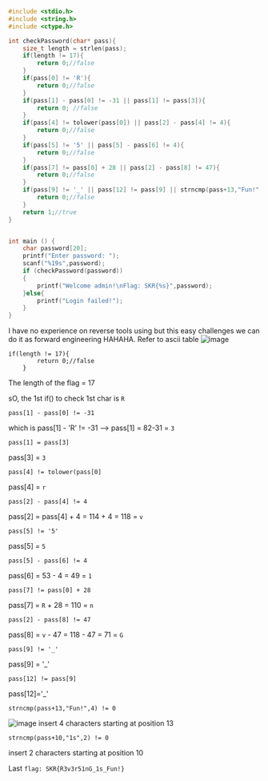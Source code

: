 ```c
#include <stdio.h>
#include <string.h>
#include <ctype.h>

int checkPassword(char* pass){
	size_t length = strlen(pass);
	if(length != 17){
		return 0;//false
	}
	if(pass[0] != 'R'){
		return 0;//false
	}
	if(pass[1] - pass[0] != -31 || pass[1] != pass[3]){
		return 0; //false
	}
	if(pass[4] != tolower(pass[0]) || pass[2] - pass[4] != 4){
		return 0;//false
	}
	if(pass[5] != '5' || pass[5] - pass[6] != 4){
		return 0;//false
	}
	if(pass[7] != pass[0] + 28 || pass[2] - pass[8] != 47){
		return 0;//false
	}
	if(pass[9] != '_' || pass[12] != pass[9] || strncmp(pass+13,"Fun!",4) != 0 || strncmp(pass+10,"1s",2) != 0){
		return 0;//false
	}
	return 1;//true
}


int main () {
	char password[20];
	printf("Enter password: ");
	scanf("%19s",password);
	if (checkPassword(password))
	{
		printf("Welcome admin!\nFlag: SKR{%s}",password);
	}else{
		printf("Login failed!");
	}
}
```

I have no experience on reverse tools using but this easy challenges we can do it as forward engineering HAHAHA.
Refer to ascii table
![image](https://user-images.githubusercontent.com/59368650/138586699-4c54c0d8-6fad-476c-a514-33ceab7f827f.png)

```
if(length != 17){
		return 0;//false
	}
 ```
The length of the flag = 17

sO, the 1st if() to check 1st char is `R`

```
pass[1] - pass[0] != -31
``` 
which is pass[1] - 'R' != -31 --> pass[1] = 82-31 = `3`

```
pass[1] = pass[3]
```
pass[3] = `3`

```
pass[4] != tolower(pass[0]
```
pass[4] = `r`

```
pass[2] - pass[4] != 4
```
pass[2] = pass[4] + 4 = 114 + 4 = 118 = `v`

```
pass[5] != '5' 
```
pass[5]  = `5`

```
pass[5] - pass[6] != 4
```
pass[6] = 53 - 4 = 49 = `1`

```
pass[7] != pass[0] + 28 
```
pass[7] = `R` + 28 = 110 = `n`

```
pass[2] - pass[8] != 47
```
pass[8] = `v` - 47 = 118 - 47 = 71 = `G`

```
pass[9] != '_'
```
pass[9] = '_'

```
pass[12] != pass[9]
```
pass[12]='_'

```
strncmp(pass+13,"Fun!",4) != 0
```
![image](https://user-images.githubusercontent.com/59368650/138587002-08f11186-4003-4ee1-abd4-d9b66c234b49.png)
insert 4 characters starting at position 13

```
strncmp(pass+10,"1s",2) != 0
```
insert 2 characters starting at position 10

Last `flag: SKR{R3v3r51nG_1s_Fun!}`

